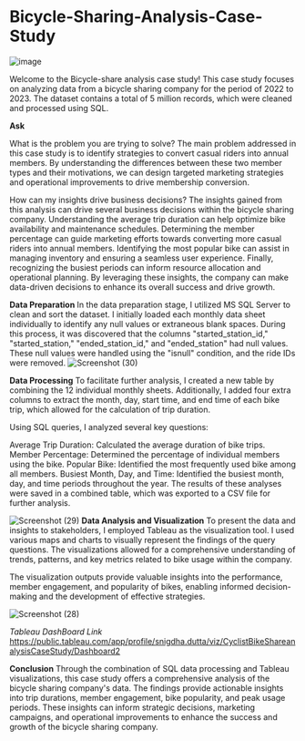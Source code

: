 # Bicycle-Sharing-Analysis-Case-Study

![image](https://github.com/duttasnigdha14/Bicycle-Sharing-Case-Study/assets/108872975/1ee4dd6d-5d13-44e0-899c-5de7aff87057)



Welcome to the Bicycle-share analysis case study! 
This case study focuses on analyzing data from a bicycle sharing company for the period of 2022 to 2023. The dataset contains a total of 5 million records, which were cleaned and processed using SQL.

**Ask**

What is the problem you are trying to solve?
The main problem addressed in this case study is to identify strategies to convert casual riders into annual members. By understanding the differences between these two member types and their motivations, we can design targeted marketing strategies and operational improvements to drive membership conversion.

How can my insights drive business decisions?
The insights gained from this analysis can drive several business decisions within the bicycle sharing company. Understanding the average trip duration can help optimize bike availability and maintenance schedules. Determining the member percentage can guide marketing efforts towards converting more casual riders into annual members. Identifying the most popular bike can assist in managing inventory and ensuring a seamless user experience. Finally, recognizing the busiest periods can inform resource allocation and operational planning. By leveraging these insights, the company can make data-driven decisions to enhance its overall success and drive growth.

**Data Preparation**
In the data preparation stage, I utilized MS SQL Server to clean and sort the dataset. I initially loaded each monthly data sheet individually to identify any null values or extraneous blank spaces. During this process, it was discovered that the columns "started_station_id," "started_station," "ended_station_id," and "ended_station" had null values. These null values were handled using the "isnull" condition, and the ride IDs were removed.
![Screenshot (30)](https://github.com/duttasnigdha14/Bicycle-Sharing-Case-Study/assets/108872975/0a57f7df-b4ad-4c16-8c88-3c3a6cd5a7a3)


**Data Processing**
To facilitate further analysis, I created a new table by combining the 12 individual monthly sheets. Additionally, I added four extra columns to extract the month, day, start time, and end time of each bike trip, which allowed for the calculation of trip duration.

Using SQL queries, I analyzed several key questions:

Average Trip Duration: Calculated the average duration of bike trips.
Member Percentage: Determined the percentage of individual members using the bike.
Popular Bike: Identified the most frequently used bike among all members.
Busiest Month, Day, and Time: Identified the busiest month, day, and time periods throughout the year.
The results of these analyses were saved in a combined table, which was exported to a CSV file for further analysis.

![Screenshot (29)](https://github.com/duttasnigdha14/Bicycle-Sharing-Case-Study/assets/108872975/a11c0ebc-ee25-48a5-b3d3-5dd636c2911e)
**Data Analysis and Visualization**
To present the data and insights to stakeholders, I employed Tableau as the visualization tool. I used various maps and charts to visually represent the findings of the query questions. The visualizations allowed for a comprehensive understanding of trends, patterns, and key metrics related to bike usage within the company.

The visualization outputs provide valuable insights into the performance, member engagement, and popularity of bikes, enabling informed decision-making and the development of effective strategies.


![Screenshot (28)](https://github.com/duttasnigdha14/Bicycle-Sharing-Case-Study/assets/108872975/87369397-01a6-4263-96dd-df743d99aa91)


*Tableau DashBoard Link*
https://public.tableau.com/app/profile/snigdha.dutta/viz/CyclistBikeShareanalysisCaseStudy/Dashboard2


**Conclusion**
Through the combination of SQL data processing and Tableau visualizations, this case study offers a comprehensive analysis of the bicycle sharing company's data. The findings provide actionable insights into trip durations, member engagement, bike popularity, and peak usage periods. These insights can inform strategic decisions, marketing campaigns, and operational improvements to enhance the success and growth of the bicycle sharing company.
